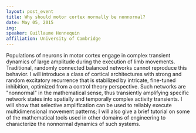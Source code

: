 ```yaml
---
layout: post_event
title: Why should motor cortex normally be nonnormal?
date: May 05, 2015
img:
speaker: Guillaume Hennequin
affiliation: University of Cambridge
---
```

Populations of neurons in motor cortex engage in complex transient dynamics of large amplitude during the execution of limb movements. Traditional, randomly connected balanced networks cannot reproduce this behavior. I will introduce a class of cortical architectures with strong and random excitatory recurrence that is stabilized by intricate, fine-tuned inhibition, optimized from a control theory perspective. Such networks are "nonnormal" in the mathematical sense, thus transiently amplifying specific network states into spatially and temporally complex activity transients. I will show that selective amplification can be used to reliably execute multidimensional movement patterns; I will also give a brief tutorial on some of the mathematical tools used in other domains of engineering to characterize the nonnormal dynamics of such systems.
